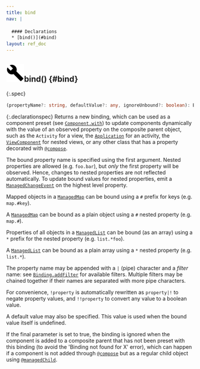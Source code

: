 ```yaml
---
title: bind
nav: |

  #### Declarations
  * [bind()](#bind)
layout: ref_doc
---
```


## ![](/assets/icons/spec-function.svg)bind() {#bind}
{:.spec}

```typescript
(propertyName?: string, defaultValue?: any, ignoreUnbound?: boolean): Binding
```
{:.declarationspec}
Returns a new binding, which can be used as a component preset (see [`Component.with`](./Component#Component:with)) to update components dynamically with the value of an observed property on the composite parent object, such as the `Activity` for a view, the [`Application`](./Application) for an activity, the [`ViewComponent`](./ViewComponent) for nested views, or any other class that has a property decorated with [`@compose`](./compose).


The bound property name is specified using the first argument. Nested properties are allowed (e.g. `foo.bar`), but _only_ the first property will be observed. Hence, changes to nested properties are not reflected automatically. To update bound values for nested properties, emit a [`ManagedChangeEvent`](./ManagedChangeEvent) on the highest level property.


Mapped objects in a [`ManagedMap`](./ManagedMap) can be bound using a `#` prefix for keys (e.g. `map.#key`).

A [`ManagedMap`](./ManagedMap) can be bound as a plain object using a `#` nested property (e.g. `map.#`).

Properties of all objects in a [`ManagedList`](./ManagedList) can be bound (as an array) using a `*` prefix for the nested property (e.g. `list.*foo`).

A [`ManagedList`](./ManagedList) can be bound as a plain array using a `*` nested property (e.g. `list.*`).


The property name may be appended with a `|` (pipe) character and a *filter* name: see [`Binding.addFilter`](./Binding#Binding:addFilter) for available filters. Multiple filters may be chained together if their names are separated with more pipe characters.


For convenience, `!property` is automatically rewritten as `property|!` to negate property values, and `!!property` to convert any value to a boolean value.


A default value may also be specified. This value is used when the bound value itself is undefined.


If the final parameter is set to true, the binding is ignored when the component is added to a composite parent that has not been preset with this binding (to avoid the 'Binding not found for X' error), which can happen if a component is not added through [`@compose`](./compose) but as a regular child object using [`@managedChild`](./managedChild).

